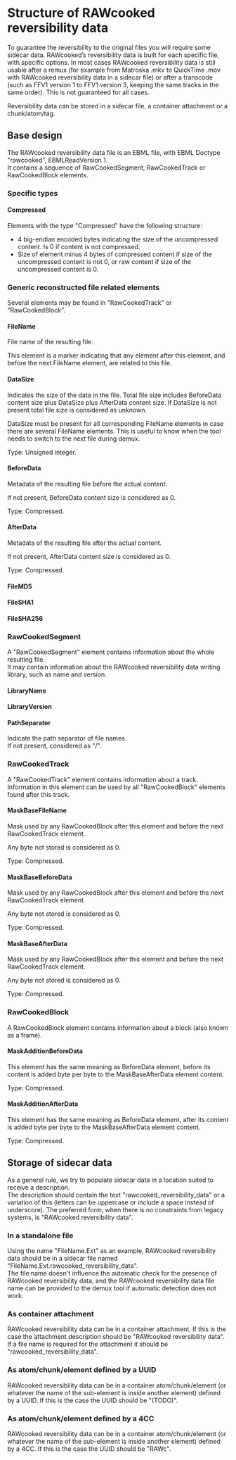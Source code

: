# Structure of RAWcooked reversibility data 

To guarantee the reversibility to the original files you will require some sidecar data. RAWcooked’s reversibility data is built for each specific file, with specific options. In most cases RAWcooked reversibility data is still usable after a remux (for example from Matroska .mkv to QuickTime .mov with RAWcooked reversibility data in a sidecar file) or after a transcode (such as FFV1 version 1 to FFV1 version 3, keeping the same tracks in the same order). This is not guaranteed for all cases.

Reversibility data can be stored in a sidecar file, a container attachment or a chunk/atom/tag.

## Base design

The RAWcooked reversibility data file is an EBML file, with EBML Doctype "rawcooked", EBMLReadVersion 1.  
It contains a sequence of RawCookedSegment, RawCookedTrack or RawCookedBlock elements.  

### Specific types

#### Compressed

Elements with the type "Compressed" have the following structure:  
- 4 big-endian encoded bytes indicating the size of the uncompressed content. Is 0 if content is not compressed.  
- Size of element minus 4 bytes of compressed content if size of the uncompressed content is not 0, or raw content if size of the uncompressed content is 0.  

### Generic reconstructed file related elements

Several elements may be found in "RawCookedTrack" or "RawCookedBlock".  

#### FileName

File name of the resulting file.  

This element is a marker indicating that any element after this element, and before the next FileName element, are related to this file. 

#### DataSize

Indicates the size of the data in the file. Total file size includes BeforeData content size plus DataSize plus AfterData content size.  If DataSize is not present total file size is considered as unknown.  

DataSize must be present for all corresponding FileName elements in case there are several FileName elements. This is useful to know when the tool needs to switch to the next file during demux.

Type: Unsigned integer.

#### BeforeData

Metadata of the resulting file before the actual content.  

If not present, BeforeData content size is considered as 0.  

Type: Compressed.

#### AfterData

Metadata of the resulting file after the actual content.

If not present, AfterData content size is considered as 0.  

Type: Compressed.

#### FileMD5

#### FileSHA1

#### FileSHA256

### RawCookedSegment

A "RawCookedSegment" element contains information about the whole resulting file.  
It may contain information about the RAWcooked reversibility data writing library, such as name and version.  

#### LibraryName

#### LibraryVersion

#### PathSeparator

Indicate the path separator of file names.  
If not present, considered as "/".  

### RawCookedTrack

A "RawCookedTrack" element contains information about a track.  
Information in this element can be used by all "RawCookedBlock" elements found after this track.  

#### MaskBaseFileName

Mask used by any RawCookedBlock after this element and before the next RawCookedTrack element.  

Any byte not stored is considered as 0.  

Type: Compressed.

#### MaskBaseBeforeData

Mask used by any RawCookedBlock after this element and before the next RawCookedTrack element.  

Any byte not stored is considered as 0.  

Type: Compressed.

#### MaskBaseAfterData

Mask used by any RawCookedBlock after this element and before the next RawCookedTrack element.  

Any byte not stored is considered as 0.  

Type: Compressed.

### RawCookedBlock

A RawCookedBlock element contains information about a block (also known as a frame).  

#### MaskAdditionBeforeData

This element has the same meaning as BeforeData element, before its content is added byte per byte to the MaskBaseAfterData element content.

Type: Compressed.

#### MaskAdditionAfterData

This element has the same meaning as BeforeData element, after its content is added byte per byte to the MaskBaseAfterData element content.

Type: Compressed.

## Storage of sidecar data

As a general rule, we try to populate sidecar data in a location suited to receive a description.  
The description should contain the text "rawcooked_reversibility_data" or a variation of this (letters can be uppercase or include a space instead of underscore). The preferred form, when there is no constraints from legacy systems, is "RAWcooked reversibility data".

### In a standalone file

Using the name "FileName.Ext" as an example, RAWcooked reversibility data should be in a sidecar file named "FileName.Ext.rawcooked_reversibility_data".  
The file name doesn't influence the automatic check for the presence of RAWcooked reversibility data, and the RAWcooked reversibility data file name can be provided to the demux tool if automatic detection does not work.  

### As container attachment

RAWcooked reversibility data can be in a container attachment. If this is the case the attachment description should be "RAWcooked reversibility data".  
If a file name is required for the attachment it should be "rawcooked_reversibility_data".  

### As atom/chunk/element defined by a UUID

RAWcooked reversibility data can be in a container atom/chunk/element (or whatever the name of the sub-element is inside another element) defined by a UUID. If this is the case the UUID should be "(TODO)".  

### As atom/chunk/element defined by a 4CC

RAWcooked reversibility data can be in a container atom/chunk/element (or whatever the name of the sub-element is inside another element) defined by a 4CC. If this is the case the UUID should be "RAWc".  
